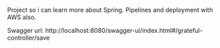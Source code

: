 Project so i can learn more about Spring. Pipelines and deployment with AWS also.

Swagger url:
http://localhost:8080/swagger-ui/index.html#/grateful-controller/save
